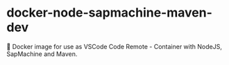 # docker-node-sapmachine-maven-dev
🐳 Docker image for use as VSCode Code Remote - Container with NodeJS, SapMachine and Maven. 
